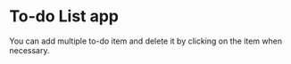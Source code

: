 # To-do List app

You can add multiple to-do item and delete it by clicking on the item when necessary.
